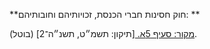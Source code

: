 **חוק חסינות חברי הכנסת, זכויותיהם וחובותיהם: **

[מקור: סעיף 5א. ](https://he.wikisource.org/wiki/%D7%97%D7%95%D7%A7-%D7%99%D7%A1%D7%95%D7%93:_%D7%94%D7%9B%D7%A0%D7%A1%D7%AA#%D7%A1%D7%A2%D7%99%D7%A3_5א)
[תיקון: תשמ״ט, תשנ״ה־2]
(בוטל).